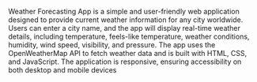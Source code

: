 
Weather Forecasting App is a simple and user-friendly web application designed to provide current weather information for any city worldwide.
Users can enter a city name, and the app will display real-time weather details, including temperature, feels-like temperature, weather conditions, humidity, wind speed, visibility, and pressure. 
The app uses the OpenWeatherMap API to fetch weather data and is built with HTML, CSS, and JavaScript. The application is responsive, ensuring accessibility on both desktop and mobile devices
